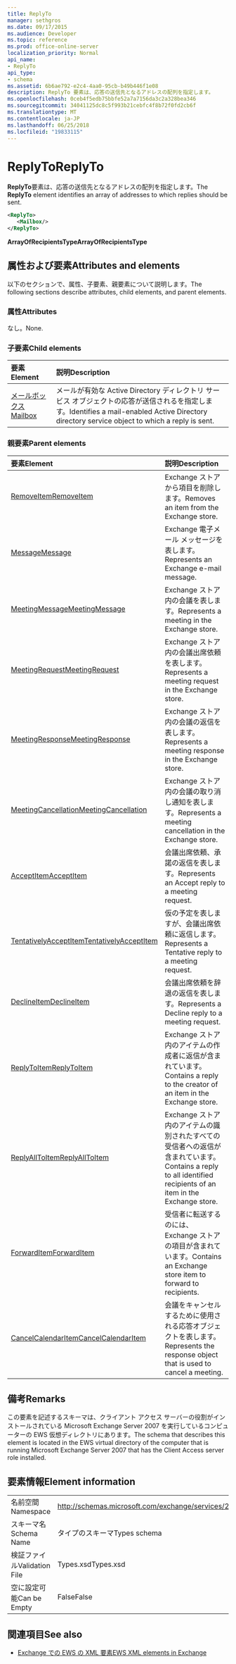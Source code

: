 ```yaml
---
title: ReplyTo
manager: sethgros
ms.date: 09/17/2015
ms.audience: Developer
ms.topic: reference
ms.prod: office-online-server
localization_priority: Normal
api_name:
- ReplyTo
api_type:
- schema
ms.assetid: 6b6ae792-e2c4-4aa0-95cb-b49b446f1e08
description: ReplyTo 要素は、応答の送信先となるアドレスの配列を指定します。
ms.openlocfilehash: 0ceb4f5edb75bbfe52a7a7156da3c2a328bea346
ms.sourcegitcommit: 34041125dc8c5f993b21cebfc4f8b72f0fd2cb6f
ms.translationtype: MT
ms.contentlocale: ja-JP
ms.lasthandoff: 06/25/2018
ms.locfileid: "19833115"
---
```

# <a name="replyto"></a><span data-ttu-id="167f0-103">ReplyTo</span><span class="sxs-lookup"><span data-stu-id="167f0-103">ReplyTo</span></span>

<span data-ttu-id="167f0-104">**ReplyTo**要素は、応答の送信先となるアドレスの配列を指定します。</span><span class="sxs-lookup"><span data-stu-id="167f0-104">The **ReplyTo** element identifies an array of addresses to which replies should be sent.</span></span> 
  
```xml
<ReplyTo>
   <Mailbox/>
</ReplyTo>
```

 <span data-ttu-id="167f0-105">**ArrayOfRecipientsType**</span><span class="sxs-lookup"><span data-stu-id="167f0-105">**ArrayOfRecipientsType**</span></span>
## <a name="attributes-and-elements"></a><span data-ttu-id="167f0-106">属性および要素</span><span class="sxs-lookup"><span data-stu-id="167f0-106">Attributes and elements</span></span>

<span data-ttu-id="167f0-107">以下のセクションで、属性、子要素、親要素について説明します。</span><span class="sxs-lookup"><span data-stu-id="167f0-107">The following sections describe attributes, child elements, and parent elements.</span></span>
  
### <a name="attributes"></a><span data-ttu-id="167f0-108">属性</span><span class="sxs-lookup"><span data-stu-id="167f0-108">Attributes</span></span>

<span data-ttu-id="167f0-109">なし。</span><span class="sxs-lookup"><span data-stu-id="167f0-109">None.</span></span>
  
### <a name="child-elements"></a><span data-ttu-id="167f0-110">子要素</span><span class="sxs-lookup"><span data-stu-id="167f0-110">Child elements</span></span>

|<span data-ttu-id="167f0-111">**要素**</span><span class="sxs-lookup"><span data-stu-id="167f0-111">**Element**</span></span>|<span data-ttu-id="167f0-112">**説明**</span><span class="sxs-lookup"><span data-stu-id="167f0-112">**Description**</span></span>|
|:-----|:-----|
|[<span data-ttu-id="167f0-113">メールボックス</span><span class="sxs-lookup"><span data-stu-id="167f0-113">Mailbox</span></span>](mailbox.md) <br/> |<span data-ttu-id="167f0-114">メールが有効な Active Directory ディレクトリ サービス オブジェクトの応答が送信されるを指定します。</span><span class="sxs-lookup"><span data-stu-id="167f0-114">Identifies a mail-enabled Active Directory directory service object to which a reply is sent.</span></span>  <br/> |
   
### <a name="parent-elements"></a><span data-ttu-id="167f0-115">親要素</span><span class="sxs-lookup"><span data-stu-id="167f0-115">Parent elements</span></span>

|<span data-ttu-id="167f0-116">**要素**</span><span class="sxs-lookup"><span data-stu-id="167f0-116">**Element**</span></span>|<span data-ttu-id="167f0-117">**説明**</span><span class="sxs-lookup"><span data-stu-id="167f0-117">**Description**</span></span>|
|:-----|:-----|
|[<span data-ttu-id="167f0-118">RemoveItem</span><span class="sxs-lookup"><span data-stu-id="167f0-118">RemoveItem</span></span>](removeitem.md) <br/> |<span data-ttu-id="167f0-119">Exchange ストアから項目を削除します。</span><span class="sxs-lookup"><span data-stu-id="167f0-119">Removes an item from the Exchange store.</span></span>  <br/> |
|[<span data-ttu-id="167f0-120">Message</span><span class="sxs-lookup"><span data-stu-id="167f0-120">Message</span></span>](message-ex15websvcsotherref.md) <br/> |<span data-ttu-id="167f0-121">Exchange 電子メール メッセージを表します。</span><span class="sxs-lookup"><span data-stu-id="167f0-121">Represents an Exchange e-mail message.</span></span>  <br/> |
|[<span data-ttu-id="167f0-122">MeetingMessage</span><span class="sxs-lookup"><span data-stu-id="167f0-122">MeetingMessage</span></span>](meetingmessage.md) <br/> |<span data-ttu-id="167f0-123">Exchange ストア内の会議を表します。</span><span class="sxs-lookup"><span data-stu-id="167f0-123">Represents a meeting in the Exchange store.</span></span>  <br/> |
|[<span data-ttu-id="167f0-124">MeetingRequest</span><span class="sxs-lookup"><span data-stu-id="167f0-124">MeetingRequest</span></span>](meetingrequest.md) <br/> |<span data-ttu-id="167f0-125">Exchange ストア内の会議出席依頼を表します。</span><span class="sxs-lookup"><span data-stu-id="167f0-125">Represents a meeting request in the Exchange store.</span></span>  <br/> |
|[<span data-ttu-id="167f0-126">MeetingResponse</span><span class="sxs-lookup"><span data-stu-id="167f0-126">MeetingResponse</span></span>](meetingresponse.md) <br/> |<span data-ttu-id="167f0-127">Exchange ストア内の会議の返信を表します。</span><span class="sxs-lookup"><span data-stu-id="167f0-127">Represents a meeting response in the Exchange store.</span></span>  <br/> |
|[<span data-ttu-id="167f0-128">MeetingCancellation</span><span class="sxs-lookup"><span data-stu-id="167f0-128">MeetingCancellation</span></span>](meetingcancellation.md) <br/> |<span data-ttu-id="167f0-129">Exchange ストア内の会議の取り消し通知を表します。</span><span class="sxs-lookup"><span data-stu-id="167f0-129">Represents a meeting cancellation in the Exchange store.</span></span>  <br/> |
|[<span data-ttu-id="167f0-130">AcceptItem</span><span class="sxs-lookup"><span data-stu-id="167f0-130">AcceptItem</span></span>](acceptitem.md) <br/> |<span data-ttu-id="167f0-131">会議出席依頼、承諾の返信を表します。</span><span class="sxs-lookup"><span data-stu-id="167f0-131">Represents an Accept reply to a meeting request.</span></span>  <br/> |
|[<span data-ttu-id="167f0-132">TentativelyAcceptItem</span><span class="sxs-lookup"><span data-stu-id="167f0-132">TentativelyAcceptItem</span></span>](tentativelyacceptitem.md) <br/> |<span data-ttu-id="167f0-133">仮の予定を表しますが、会議出席依頼に返信します。</span><span class="sxs-lookup"><span data-stu-id="167f0-133">Represents a Tentative reply to a meeting request.</span></span>  <br/> |
|[<span data-ttu-id="167f0-134">DeclineItem</span><span class="sxs-lookup"><span data-stu-id="167f0-134">DeclineItem</span></span>](declineitem.md) <br/> |<span data-ttu-id="167f0-135">会議出席依頼を辞退の返信を表します。</span><span class="sxs-lookup"><span data-stu-id="167f0-135">Represents a Decline reply to a meeting request.</span></span>  <br/> |
|[<span data-ttu-id="167f0-136">ReplyToItem</span><span class="sxs-lookup"><span data-stu-id="167f0-136">ReplyToItem</span></span>](replytoitem.md) <br/> |<span data-ttu-id="167f0-137">Exchange ストア内のアイテムの作成者に返信が含まれています。</span><span class="sxs-lookup"><span data-stu-id="167f0-137">Contains a reply to the creator of an item in the Exchange store.</span></span>  <br/> |
|[<span data-ttu-id="167f0-138">ReplyAllToItem</span><span class="sxs-lookup"><span data-stu-id="167f0-138">ReplyAllToItem</span></span>](replyalltoitem.md) <br/> |<span data-ttu-id="167f0-139">Exchange ストア内のアイテムの識別されたすべての受信者への返信が含まれています。</span><span class="sxs-lookup"><span data-stu-id="167f0-139">Contains a reply to all identified recipients of an item in the Exchange store.</span></span>  <br/> |
|[<span data-ttu-id="167f0-140">ForwardItem</span><span class="sxs-lookup"><span data-stu-id="167f0-140">ForwardItem</span></span>](forwarditem.md) <br/> |<span data-ttu-id="167f0-141">受信者に転送するのには、Exchange ストアの項目が含まれています。</span><span class="sxs-lookup"><span data-stu-id="167f0-141">Contains an Exchange store item to forward to recipients.</span></span>  <br/> |
|[<span data-ttu-id="167f0-142">CancelCalendarItem</span><span class="sxs-lookup"><span data-stu-id="167f0-142">CancelCalendarItem</span></span>](cancelcalendaritem.md) <br/> |<span data-ttu-id="167f0-143">会議をキャンセルするために使用される応答オブジェクトを表します。</span><span class="sxs-lookup"><span data-stu-id="167f0-143">Represents the response object that is used to cancel a meeting.</span></span>  <br/> |
   
## <a name="remarks"></a><span data-ttu-id="167f0-144">備考</span><span class="sxs-lookup"><span data-stu-id="167f0-144">Remarks</span></span>

<span data-ttu-id="167f0-145">この要素を記述するスキーマは、クライアント アクセス サーバーの役割がインストールされている Microsoft Exchange Server 2007 を実行しているコンピューターの EWS 仮想ディレクトリにあります。</span><span class="sxs-lookup"><span data-stu-id="167f0-145">The schema that describes this element is located in the EWS virtual directory of the computer that is running Microsoft Exchange Server 2007 that has the Client Access server role installed.</span></span>
  
## <a name="element-information"></a><span data-ttu-id="167f0-146">要素情報</span><span class="sxs-lookup"><span data-stu-id="167f0-146">Element information</span></span>

|||
|:-----|:-----|
|<span data-ttu-id="167f0-147">名前空間</span><span class="sxs-lookup"><span data-stu-id="167f0-147">Namespace</span></span>  <br/> |http://schemas.microsoft.com/exchange/services/2006/types  <br/> |
|<span data-ttu-id="167f0-148">スキーマ名</span><span class="sxs-lookup"><span data-stu-id="167f0-148">Schema Name</span></span>  <br/> |<span data-ttu-id="167f0-149">タイプのスキーマ</span><span class="sxs-lookup"><span data-stu-id="167f0-149">Types schema</span></span>  <br/> |
|<span data-ttu-id="167f0-150">検証ファイル</span><span class="sxs-lookup"><span data-stu-id="167f0-150">Validation File</span></span>  <br/> |<span data-ttu-id="167f0-151">Types.xsd</span><span class="sxs-lookup"><span data-stu-id="167f0-151">Types.xsd</span></span>  <br/> |
|<span data-ttu-id="167f0-152">空に設定可能</span><span class="sxs-lookup"><span data-stu-id="167f0-152">Can be Empty</span></span>  <br/> |<span data-ttu-id="167f0-153">False</span><span class="sxs-lookup"><span data-stu-id="167f0-153">False</span></span>  <br/> |
   
## <a name="see-also"></a><span data-ttu-id="167f0-154">関連項目</span><span class="sxs-lookup"><span data-stu-id="167f0-154">See also</span></span>



- [<span data-ttu-id="167f0-155">Exchange での EWS の XML 要素</span><span class="sxs-lookup"><span data-stu-id="167f0-155">EWS XML elements in Exchange</span></span>](ews-xml-elements-in-exchange.md)

